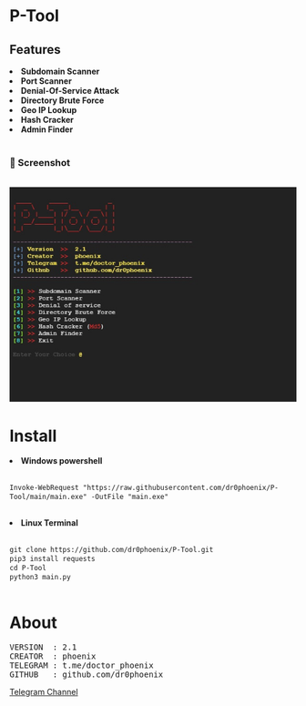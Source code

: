 # P-Tool

## Features
<b><li>Subdomain Scanner</b></li>
<b><li>Port Scanner</b></li>
<b><li>Denial-Of-Service Attack</b></li>
<b><li>Directory Brute Force</b></li>
<b><li>Geo IP Lookup</b></li>
<b><li>Hash Cracker</b></li>
<b><li>Admin Finder</b></li>
<br>

<h3><b>📸 Screenshot</b></h3>
<br>
<img src="https://github.com/dr0phoenix/P-Tool/blob/main/screenshot.jpg?raw=true">
<br>


# Install

<b><li>Windows powershell</b></li>
<pre>
<code>
Invoke-WebRequest "https://raw.githubusercontent.com/dr0phoenix/P-Tool/main/main.exe" -OutFile "main.exe"
</code>
</pre>

<b><li>Linux Terminal</b></li>
<pre>
<code>
git clone https://github.com/dr0phoenix/P-Tool.git
pip3 install requests
cd P-Tool
python3 main.py
</code>
</pre>

# About

<pre>
VERSION  : 2.1
CREATOR  : phoenix
TELEGRAM : t.me/doctor_phoenix
GITHUB   : github.com/dr0phoenix
</pre>

[Telegram Channel](https://t.me/doctor_phoenix)
